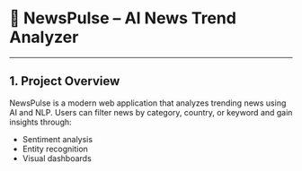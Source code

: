 # 📰 NewsPulse – AI News Trend Analyzer

---

## 1. Project Overview
NewsPulse is a modern web application that analyzes trending news using AI and NLP.
Users can filter news by category, country, or keyword and gain insights through:
- Sentiment analysis
- Entity recognition
- Visual dashboards
